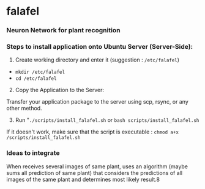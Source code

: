 # falafel

### Neuron Network for plant recognition



### Steps to install application onto Ubuntu Server (Server-Side):

1. Create working directory and enter it (suggestion : `/etc/falafel`)

- `mkdir /etc/falafel`
- `cd /etc/falafel`

2. Copy the Application to the Server:

Transfer your application package to the server using scp, rsync, or any other method.


3. Run "`./scripts/install_falafel.sh`  or `bash scripts/install_falafel.sh`

If it doesn't work, make sure that the script is executable : `chmod a+x /scripts/install_falafel.sh`




### Ideas to integrate

When receives several images of same plant, uses an algorithm (maybe sums all prediction of same plant) that considers the predictions of all images of the same plant and determines most likely result.8


